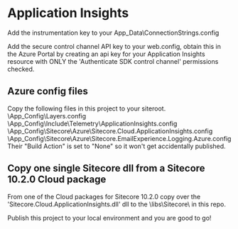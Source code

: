 ﻿# Application Insights
Add the instrumentation key to your App_Data\ConnectionStrings.config
    <add name="appinsights.instrumentationkey" connectionString="insert-instrumentation-key-here"/>

Add the secure control channel API key to your web.config, obtain this in the Azure Portal by creating an api key for your Application Insights resource with ONLY the 'Authenticate SDK control channel' permissions checked. 
    <add key="appinsights.controlchannelApiKey" value="{INSERT API KEY HERE}" />



## Azure config files
Copy the following files in this project to your siteroot.
\App_Config\Layers.config
\App_Config\Include\Telemetry\ApplicationInsights.config
\App_Config\Sitecore\Azure\Sitecore.Cloud.ApplicationInsights.config
\App_Config\Sitecore\Azure\Sitecore.EmailExperience.Logging.Azure.config
Their "Build Action" is set to "None" so it won't get accidentally published.

## Copy one single Sitecore dll from a Sitecore 10.2.0 Cloud package
From one of the Cloud packages for Sitecore 10.2.0 copy over the 'Sitecore.Cloud.ApplicationInsights.dll' dll to the \libs\Sitecore\ in this repo.

Publish this project to your local environment and you are good to go!